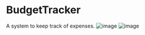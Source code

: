 # BudgetTracker
A system to keep track of expenses.
![image](https://user-images.githubusercontent.com/87984453/223499858-856bbfa2-1163-40c6-8de1-461b714de845.png)
![image](https://user-images.githubusercontent.com/87984453/223500407-a984b17c-dc6f-46ec-b6c6-183b5d070f2b.png)
